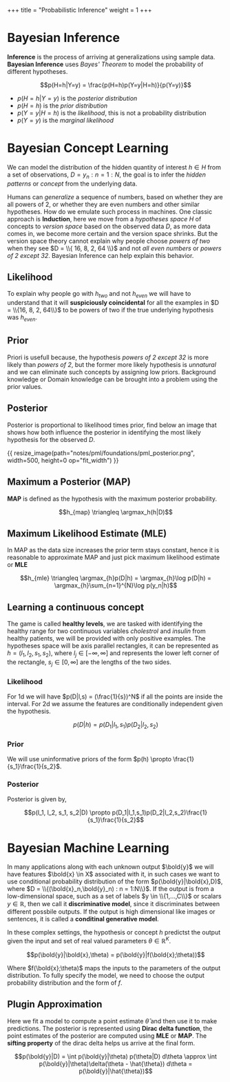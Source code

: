 +++
title = "Probabilistic Inference"
weight = 1
+++

# Bayesian Inference

__Inference__ is the process of arriving at generalizations using sample data. __Bayesian Inference__ uses _Bayes' Theorem_ to model the probability of different hypotheses.

$$p(H=h|Y=y) = \frac{p(H=h)p(Y=y|H=h)}{p(Y=y)}$$

- $p(H=h|Y=y)$ is the _posterior distribution_
- $p(H=h)$ is the _prior distribution_
- $p(Y=y|H=h)$ is the _likelihood_, this is not a probability distribution
- $p(Y=y)$ is the _marginal likelihood_

# Bayesian Concept Learning

We can model the distribution of the hidden quantity of interest $h \in H$ from a set of observations, $D = {y_n : n = 1 : N}$, the goal is to infer the _hidden patterns_ or _concept_ from the underlying data.

Humans can _generalize_ a sequence of numbers, based on whether they are all powers of 2, or whether they are even numbers and other similar hypotheses. How do we emulate such process in machines. One classic approach is __Induction__, here we move from a _hypotheses space_ $H$ of concepts to _version space_ based on the observed data $D$, as more data comes in, we become more certain and the version space shrinks. But the version space theory cannot explain why people choose  _powers of two_ when they see $D = \\{ 16, 8, 2, 64 \\}$ and not _all even numbers_ or _powers of 2 except 32_. Bayesian Inference can help explain this behavior.

## Likelihood

To explain why people go with $h_{two}$ and not $h_{even}$ we will have to understand that it will __suspiciously coincidental__ for all the examples in $D = \\{16, 8, 2, 64\\}$ to be powers of two if the true underlying hypothesis was $h_{even}$.

## Prior

Priori is usefull because, the hypothesis _powers of 2 except 32_ is more likely than _powers of 2_, but the former more likely hypothesis is _unnatural_ and we can eliminate such concepts by assigning low priors. Background knowledge or Domain knowledge can be brought into a problem using the prior values.

## Posterior

Posterior is proportional to likelihood times prior, find below an image that shows how both influence the posterior in identifying the most likely hypothesis for the observed $D$.

<div class="image-center">
{{ resize_image(path="notes/pml/foundations/pml_posterior.png", width=500, height=0 op="fit_width") }}
</div>

## Maximum a Posterior (MAP)

__MAP__ is defined as the hypothesis with the maximum posterior probability.

$$h_{map} \triangleq \argmax_h(h|D)$$

## Maximum Likelihood Estimate (MLE)

In MAP as the data size increases the prior term stays constant, hence it is reasonable to approximate MAP and just pick maximum likelihood estimate or __MLE__

$$h_{mle} \triangleq \argmax_{h}p(D|h) = \argmax_{h}\log p(D|h) = \argmax_{h}\sum_{n=1}^{N}\log p(y_n|h)$$

## Learning a continuous concept

The game is called __healthy levels__, we are tasked with identifying the healthy range for two continuous variables _cholestrol_ and _insulin_ from healthy patients, we will be provided with only positive examples. The hypotheses space will be axis parallel rectangles, it can be represented as $h = (l_1, l_2, s_1, s_2)$, where $l_j \in [-\infty, \infty]$ and represents the lower left corner of the rectangle, $s_j \in [0, \infty]$ are the lengths of the two sides.

### Likelihood

For 1d we will have $p(D|l,s) = (\frac{1}{s})^N$ if all the points are inside the interval. For 2d we assume the features are conditionally independent given the hypothesis.

$$p(D|h) = p(D_1|l_1,s_1)p(D_2|l_2,s_2)$$

### Prior

We will use uninformative priors of the form $p(h) \propto \frac{1}{s_1}\frac{1}{s_2}$.

### Posterior

Posterior is given by,

$$p(l_1, l_2, s_1, s_2|D) \propto p(D_1|l_1,s_1)p(D_2|l_2,s_2)\frac{1}{s_1}\frac{1}{s_2}$$

# Bayesian Machine Learning

In many applications along with each unknown output $\bold{y}$ we will have features $\bold{x} \in X$ associated with it, in such cases we want to use conditional probability distribution of the form $p(\bold{y}|\bold{x},D)$, where $D = \\{(\bold{x}_n,\bold{y}_n) : n = 1:N\\}$. If the output is from a low-dimensional space, such as a set of labels $y \in \\{1,...,C\\}$ or scalars $y \in \mathbb{R}$, then we call it __discriminative model__, since it discriminates between different possbile outputs. If the output is high dimensional like images or sentences, it is called a __conditinal generative model__. 

In these complex settings, the hypothesis or concept $h$ predictst the output given the input and set of real valued parameters $\theta \in \mathbb{R}^K$.

$$p(\bold{y}|\bold{x},\theta) = p(\bold{y}|f(\bold{x};\theta))$$

Where $f(\bold{x};\theta)$ maps the inputs to the parameters of the output distribution. To fully specify the model, we need to choose the output probability distribution and the form of $f$.

## Plugin Approximation

Here we fit a model to compute a point estimate $\hat{\theta}$ and then use it to make predictions. The posterior is represented using __Dirac delta function__, the point estimates of the posterior are computed using __MLE__ or __MAP__. The __sifting property__ of the dirac delta helps us arrive at the final form.

$$p(\bold{y}|D) = \int p(\bold{y}|\theta) p(\theta|D) d\theta \approx \int p(\bold{y}|\theta)\delta(\theta - \hat{\theta}) d\theta = p(\bold{y}|\hat{\theta})$$
